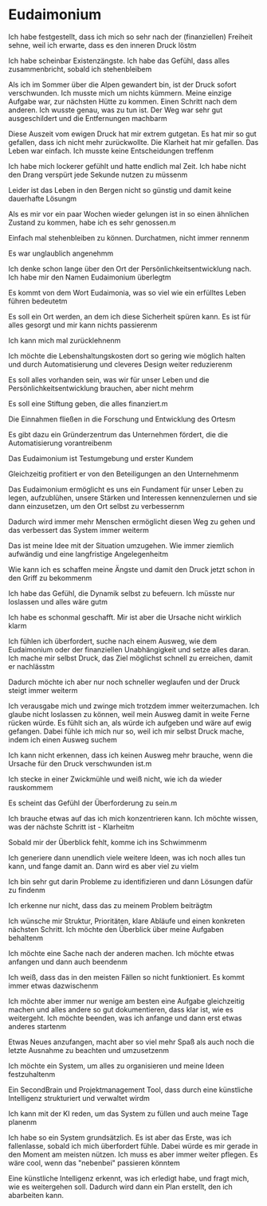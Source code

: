 # Eudaimonium

Ich habe festgestellt, dass ich mich so sehr nach der (finanziellen) Freiheit sehne, weil ich erwarte, dass es den inneren Druck löstm

Ich habe scheinbar Existenzängste. Ich habe das Gefühl, dass alles zusammenbricht, sobald ich stehenbleibem

Als ich im Sommer über die Alpen gewandert bin, ist der Druck sofort verschwunden. Ich musste mich um nichts kümmern. Meine einzige Aufgabe war, zur nächsten Hütte zu kommen. Einen Schritt nach dem anderen. Ich wusste genau, was zu tun ist. Der Weg war sehr gut ausgeschildert und die Entfernungen machbarm

Diese Auszeit vom ewigen Druck hat mir extrem gutgetan. Es hat mir so gut gefallen, dass ich nicht mehr zurückwollte. Die Klarheit hat mir gefallen. Das Leben war einfach. Ich musste keine Entscheidungen treffenm

Ich habe mich lockerer gefühlt und hatte endlich mal Zeit. Ich habe nicht den Drang verspürt jede Sekunde nutzen zu müssenm

Leider ist das Leben in den Bergen nicht so günstig und damit keine dauerhafte Lösungm

Als es mir vor ein paar Wochen wieder gelungen ist in so einen ähnlichen Zustand zu kommen, habe ich es sehr genossen.m

Einfach mal stehenbleiben zu können. Durchatmen, nicht immer rennenm

Es war unglaublich angenehmm

Ich denke schon lange über den Ort der Persönlichkeitsentwicklung nach. Ich habe mir den Namen Eudaimonium überlegtm

Es kommt von dem Wort Eudaimonia, was so viel wie ein erfülltes Leben führen bedeutetm

Es soll ein Ort werden, an dem ich diese Sicherheit spüren kann. Es ist für alles gesorgt und mir kann nichts passierenm

Ich kann mich mal zurücklehnenm

Ich möchte die Lebenshaltungskosten dort so gering wie möglich halten und durch Automatisierung und cleveres Design weiter reduzierenm

Es soll alles vorhanden sein, was wir für unser Leben und die Persönlichkeitsentwicklung brauchen, aber nicht mehrm

Es soll eine Stiftung geben, die alles finanziert.m

Die Einnahmen fließen in die Forschung und Entwicklung des Ortesm

Es gibt dazu ein Gründerzentrum das Unternehmen fördert, die die Automatisierung vorantreibenm

Das Eudaimonium ist Testumgebung und erster Kundem

Gleichzeitig profitiert er von den Beteiligungen an den Unternehmenm

Das Eudaimonium ermöglicht es uns ein Fundament für unser Leben zu legen, aufzublühen, unsere Stärken und Interessen kennenzulernen und sie dann einzusetzen, um den Ort selbst zu verbessernm

Dadurch wird immer mehr Menschen ermöglicht diesen Weg zu gehen und das verbessert das System immer weiterm

Das ist meine Idee mit der Situation umzugehen. Wie immer ziemlich aufwändig und eine langfristige Angelegenheitm

Wie kann ich es schaffen meine Ängste und damit den Druck jetzt schon in den Griff zu bekommenm

Ich habe das Gefühl, die Dynamik selbst zu befeuern. Ich müsste nur loslassen und alles wäre gutm

Ich habe es schonmal geschafft. Mir ist aber die Ursache nicht wirklich klarm

Ich fühlen ich überfordert, suche nach einem Ausweg, wie dem Eudaimonium oder der finanziellen Unabhängigkeit und setze alles daran. Ich mache mir selbst Druck, das Ziel möglichst schnell zu erreichen, damit er nachlässtm

Dadurch möchte ich aber nur noch schneller weglaufen und der Druck steigt immer weiterm

Ich verausgabe mich und zwinge mich trotzdem immer weiterzumachen. Ich glaube nicht loslassen zu können, weil mein Ausweg damit in weite Ferne rücken würde. Es fühlt sich an, als würde ich aufgeben und wäre auf ewig gefangen. Dabei fühle ich mich nur so, weil ich mir selbst Druck mache, indem ich einen Ausweg suchem

Ich kann nicht erkennen, dass ich keinen Ausweg mehr brauche, wenn die Ursache für den Druck verschwunden ist.m

Ich stecke in einer Zwickmühle und weiß nicht, wie ich da wieder rauskommem

Es scheint das Gefühl der Überforderung zu sein.m

Ich brauche etwas auf das ich mich konzentrieren kann. Ich möchte wissen, was der nächste Schritt ist - Klarheitm

Sobald mir der Überblick fehlt, komme ich ins Schwimmenm

Ich generiere dann unendlich viele weitere Ideen, was ich noch alles tun kann, und fange damit an. Dann wird es aber viel zu vielm

Ich bin sehr gut darin Probleme zu identifizieren und dann Lösungen dafür zu findenm

Ich erkenne nur nicht, dass das zu meinem Problem beiträgtm

Ich wünsche mir Struktur, Prioritäten, klare Abläufe und einen konkreten nächsten Schritt. Ich möchte den Überblick über meine Aufgaben behaltenm

Ich möchte eine Sache nach der anderen machen. Ich möchte etwas anfangen und dann auch beendenm

Ich weiß, dass das in den meisten Fällen so nicht funktioniert. Es kommt immer etwas dazwischenm

Ich möchte aber immer nur wenige am besten eine Aufgabe gleichzeitig machen und alles andere so gut dokumentieren, dass klar ist, wie es weitergeht. Ich möchte beenden, was ich anfange und dann erst etwas anderes startenm

Etwas Neues anzufangen, macht aber so viel mehr Spaß als auch noch die letzte Ausnahme zu beachten und umzusetzenm

Ich möchte ein System, um alles zu organisieren und meine Ideen festzuhaltenm

Ein SecondBrain und Projektmanagement Tool, dass durch eine künstliche Intelligenz strukturiert und verwaltet wirdm

Ich kann mit der KI reden, um das System zu füllen und auch meine Tage planenm

Ich habe so ein System grundsätzlich. Es ist aber das Erste, was ich fallenlasse, sobald ich mich überfordert fühle. Dabei würde es mir gerade in den Moment am meisten nützen. Ich muss es aber immer weiter pflegen. Es wäre cool, wenn das "nebenbei" passieren könntem

Eine künstliche Intelligenz erkennt, was ich erledigt habe, und fragt mich, wie es weitergehen soll. Dadurch wird dann ein Plan erstellt, den ich abarbeiten kann.
